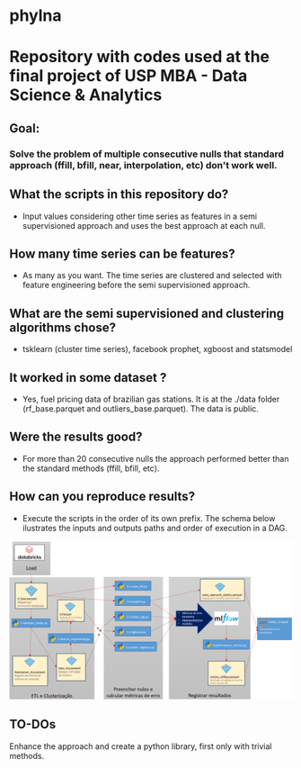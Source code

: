 # phylna

 
# Repository with codes used at the final project of USP MBA - Data Science & Analytics 

## Goal: 
### Solve the problem of multiple consecutive nulls that standard approach (ffill, bfill, near, interpolation, etc) don't work well.

## What the scripts in this repository do?
- Input values considering other time series as features in a  semi supervisioned approach and uses the best approach at each null.
## How many time series can be features?
- As many as you want. The time series are clustered and selected with feature engineering before the semi supervisioned approach.

## What are the semi supervisioned and clustering algorithms chose?
- tsklearn (cluster time series), facebook prophet, xgboost and statsmodel

## It worked in some dataset ?
- Yes, fuel pricing data of brazilian gas stations. It is at the ./data folder (rf_base.parquet and outliers_base.parquet). The data is public. 

## Were the results good?
- For more than 20 consecutive nulls the approach performed better than the standard methods (ffill, bfill, etc).

## How can you reproduce results? 
- Execute the scripts in the order of its own prefix. The schema below ilustrates the inputs and outputs paths and order of execution in a DAG.

![Screenshot](workflow.png)



## TO-DOs
 Enhance the approach and create a python library, first only with trivial methods.
